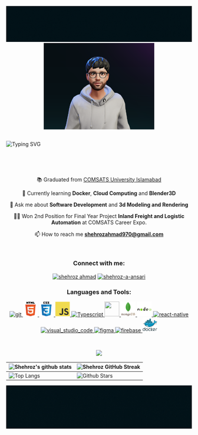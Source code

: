 
<!-- GIT HEADER -->
<img src="https://github.com/AnderMendoza/AnderMendoza/blob/main/assets/banner-header.gif">

<div align="center" >
<img align="center" width="300"  src="https://github.com/Shehroz-Ahmad12/Shehroz-Ahmad12/blob/main/assets/me.png">
  <br>
<br>

</div>

<!-- TYPING DATA -->
![Typing SVG](https://readme-typing-svg.herokuapp.com/?color=FE428E&size=35&center=true&vCenter=true&width=1000&lines=Greeting+Fellow+Developer+👋;I'm+Shehroz+Ahmad;I'm+from+Pakistan;I'm+23+years+old;Welcome!)

  <br>
  <br>

<div align="center" style="margin-top: 30px;" >
  
  📚 Graduated from [COMSATS University Islamabad](https://www.comsats.edu.pk/)
  
  🌱 Currently learning **Docker**, **Cloud Computing** and **Blender3D**

💬 Ask me about **Software Development** and **3d Modeling and Rendering**

👩‍💻 Won 2nd Position for Final Year Project **Inland Freight and Logistic Automation** at COMSATS Career Expo.

📫 How to reach me **shehrozahmad970@gmail.com**

</div>
<br>

<h3 align="center">Connect with me:</h3>
<p align="center">
<a href="https://www.linkedin.com/in/shehroz-ahmad-b67335192/" target="blank"><img align="center" src="https://raw.githubusercontent.com/rahuldkjain/github-profile-readme-generator/master/src/images/icons/Social/linked-in-alt.svg" alt="shehroz ahmad" height="30" width="40" /></a>
<a href="https://instagram.com/shehroz-a-ansari" target="blank"><img align="center" src="https://raw.githubusercontent.com/rahuldkjain/github-profile-readme-generator/master/src/images/icons/Social/instagram.svg" alt="shehroz-a-ansari" height="30" width="40" /></a>
</p>

<!-- Languages -->
<h3 align="center">Languages and Tools:</h3>

<p align="center">
  <a href="https://git-scm.com/" target="_blank" rel="noreferrer"> <img src="https://www.vectorlogo.zone/logos/git-scm/git-scm-icon.svg" alt="git" width="40" height="40"/> </a>  <a href="https://www.w3.org/html/" target="_blank" rel="noreferrer"> <img src="https://raw.githubusercontent.com/devicons/devicon/master/icons/html5/html5-original-wordmark.svg" alt="html5" width="40" height="40"/> </a>  <a href="https://www.w3schools.com/css/" target="_blank" rel="noreferrer"> <img src="https://raw.githubusercontent.com/devicons/devicon/master/icons/css3/css3-original-wordmark.svg" alt="css3" width="40" height="40"/> </a>   <a href="https://developer.mozilla.org/en-US/docs/Web/JavaScript" target="_blank" rel="noreferrer"> <img src="https://raw.githubusercontent.com/devicons/devicon/master/icons/javascript/javascript-original.svg" alt="javascript" width="40" height="40"/> </a> 
  <a href= "https://www.typescriptlang.org/"> <img width ='40px' height="40" alt='Typescript' src ='https://cdn.worldvectorlogo.com/logos/typescript-2.svg'> </a>
  <a href= https://github.com/Aditya664?tab=repositories&q=&type=&language=reactjs&sort= > <img width ='40px' height="40" src ='https://raw.githubusercontent.com/rahulbanerjee26/githubAboutMeGenerator/main/icons/reactjs.svg'> </a>
  <a href="https://www.mongodb.com/" target="_blank" rel="noreferrer"> <img src="https://raw.githubusercontent.com/devicons/devicon/master/icons/mongodb/mongodb-original-wordmark.svg" alt="mongodb" width="40" height="40"/> </a>  
  <a href="https://nodejs.org" target="_blank" rel="noreferrer"> <img src="https://raw.githubusercontent.com/devicons/devicon/master/icons/nodejs/nodejs-original-wordmark.svg" alt="nodejs" width="40" height="40"/> </a>   <a href="https://reactnative.dev" target="_blank" rel="noreferrer"> <img src="https://cdn.worldvectorlogo.com/logos/react-native-1.svg" alt="react-native" width="40" height="40"/> </a>   <a href="https://code.visualstudio.com/" target="_blank" rel="noreferrer"> <img src="https://upload.wikimedia.org/wikipedia/commons/thumb/9/9a/Visual_Studio_Code_1.35_icon.svg/2048px-Visual_Studio_Code_1.35_icon.svg.png" alt="visual_studio_code" width="40" height="40"/> </a>  <a href="https://www.figma.com/" target="_blank" rel="noreferrer"> <img src="https://www.vectorlogo.zone/logos/figma/figma-icon.svg" alt="figma" width="40" height="40"/> </a>  <a href="https://firebase.google.com/" target="_blank" rel="noreferrer"> <img src="https://www.vectorlogo.zone/logos/firebase/firebase-icon.svg" alt="firebase" width="40" height="40"/> </a>  <a href="https://www.docker.com/" target="_blank" rel="noreferrer"> <img src="https://raw.githubusercontent.com/devicons/devicon/master/icons/docker/docker-original-wordmark.svg" alt="docker" width="40" height="40"/> </a> 
</p>
<br>



<p align="center">
 <img  src="https://github-readme-streak-stats.herokuapp.com?user=Shehroz-Ahmad12&theme=radical&hide_border=true"
</p>

  
  | ![Shehroz's github stats](https://github-readme-stats.vercel.app/api?username=Shehroz-Ahmad12&show_icons=true&theme=radical)             | ![Shehroz GitHub Streak](https://github-readme-streak-stats.herokuapp.com/?user=Shehroz-Ahmad12&theme=radical)                                                                                                           |
| --------------------------------------------------------------------------------------------------------------------------------- | ----------------------------------------------------------------------------------------------------------------------------------------------------------------------------------------------------------------- |
| ![Top Langs](https://github-readme-stats.vercel.app/api/top-langs/?username=Shehroz-Ahmad12&langs_count=8&theme=radical&layout=compact) | ![Github Stars](https://github-readme-stats.vercel.app/api?username=Shehroz-Ahmad12&show_icons=true&locale=en&count_private=true&hide_rank=true&custom_title=My%20GitHub%20Stats&disable_animations=true&theme=radical) |


<img src="https://github.com/AnderMendoza/AnderMendoza/raw/main/assets/banner-footer.gif">

